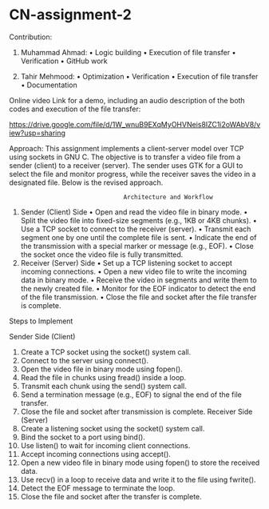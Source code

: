 # CN-assignment-2

Contribution:

1.	Muhammad Ahmad:
•	Logic building
•	Execution of file transfer
•	Verification
•	GitHub work

2.	Tahir Mehmood:
•	Optimization
•	Verification
•	Execution of file transfer
•	Documentation


Online video Link for a demo, including an audio description of the both codes and execution of the file transfer:

https://drive.google.com/file/d/1W_wnuB9EXqMyOHVNeis8IZC1i2oWAbV8/view?usp=sharing





Approach:
This assignment implements a client-server model over TCP using sockets in GNU C. The objective is to transfer a video file from a sender (client) to a receiver (server). The sender uses GTK for a GUI to select the file and monitor progress, while the receiver saves the video in a designated file. Below is the revised approach.



                                    Architecture and Workflow

1. Sender (Client) Side
•	Open and read the video file in binary mode.
•	Split the video file into fixed-size segments (e.g., 1KB or 4KB chunks).
•	Use a TCP socket to connect to the receiver (server).
•	Transmit each segment one by one until the complete file is sent.
•	Indicate the end of the transmission with a special marker or message (e.g., EOF).
•	Close the socket once the video file is fully transmitted.
2. Receiver (Server) Side
•	Set up a TCP listening socket to accept incoming connections.
•	Open a new video file to write the incoming data in binary mode.
•	Receive the video in segments and write them to the newly created file.
•	Monitor for the EOF indicator to detect the end of the file transmission.
•	Close the file and socket after the file transfer is complete.

Steps to Implement

Sender Side (Client)
1.	Create a TCP socket using the socket() system call.
2.	Connect to the server using connect().
3.	Open the video file in binary mode using fopen().
4.	Read the file in chunks using fread() inside a loop.
5.	Transmit each chunk using the send() system call.
6.	Send a termination message (e.g., EOF) to signal the end of the file transfer.
7.	Close the file and socket after transmission is complete.
Receiver Side (Server)
1.	Create a listening socket using the socket() system call.
2.	Bind the socket to a port using bind().
3.	Use listen() to wait for incoming client connections.
4.	Accept incoming connections using accept().
5.	Open a new video file in binary mode using fopen() to store the received data.
6.	Use recv() in a loop to receive data and write it to the file using fwrite().
7.	Detect the EOF message to terminate the loop.
8.	Close the file and socket after the transfer is complete.
                                                                   


